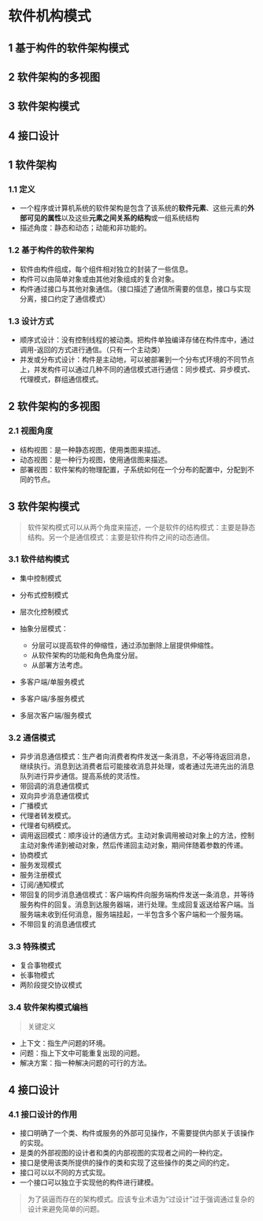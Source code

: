 # 软件机构模式

## 1 基于构件的软件架构模式

## 2 软件架构的多视图

## 3 软件架构模式

## 4 接口设计

## 1 软件架构

### 1.1 定义

* 一个程序或计算机系统的软件架构是包含了该系统的**软件元素**、这些元素的**外部可见的属性**以及这些**元素之间关系的结构**或一组系统结构
* 描述角度：静态和动态；动能和非功能的。

### 1.2 基于构件的软件架构

* 软件由构件组成，每个组件相对独立的封装了一些信息。
* 构件可以由简单对象或由其他对象组成的复合对象。
* 构件通过接口与其他对象通信。（接口描述了通信所需要的信息，接口与实现分离，接口约定了通信模式）

### 1.3 设计方式

* 顺序式设计：没有控制线程的被动类。把构件单独编译存储在构件库中，通过调用-返回的方式进行通信。（只有一个主动类）
* 并发或分布式设计：构件是主动地，可以被部署到一个分布式环境的不同节点上，并发构件可以通过几种不同的通信模式进行通信：同步模式、异步模式、代理模式，群组通信模式。

## 2 软件架构的多视图

### 2.1 视图角度
* 结构视图：是一种静态视图，使用类图来描述。
* 动态视图：是一种行为视图，使用通信图来描述。
* 部署视图：软件架构的物理配置，子系统如何在一个分布的配置中，分配到不同的节点。

## 3 软件架构模式

> 软件架构模式可以从两个角度来描述，一个是软件的结构模式：主要是静态结构。另一个是通信模式：主要是软件构件之间的动态通信。

### 3.1 软件结构模式

* 集中控制模式
* 分布式控制模式
* 层次化控制模式
* 抽象分层模式：
    
    * 分层可以提高软件的伸缩性，通过添加删除上层提供伸缩性。
    * 从软件架构的功能和角色角度分层。
    * 从部署方法考虑。
* 多客户端/单服务模式
* 多客户端/多服务模式
* 多层次客户端/服务模式

### 3.2 通信模式

* 异步消息通信模式：生产者向消费者构件发送一条消息，不必等待返回消息，继续执行。消息到达消费者后可能接收消息并处理，或者通过先进先出的消息队列进行异步通信。提高系统的灵活性。
* 带回调的消息通信模式
* 双向异步消息通信模式
* 广播模式
* 代理者转发模式。
* 代理者句柄模式。
* 调用返回模式：顺序设计的通信方式。主动对象调用被动对象上的方法，控制主动对象传递到被动对象，然后传递回主动对象，期间伴随着参数的传递。
* 协商模式
* 服务发现模式
* 服务注册模式
* 订阅/通知模式
* 带回复的同步消息通信模式：客户端构件向服务端构件发送一条消息，并等待服务构件的回复。消息到达服务器端，进行处理。生成回复返送给客户端。当服务端未收到任何消息，服务端挂起，一半包含多个客户端和一个服务端。
* 不带回复的消息通信模式

### 3.3 特殊模式

* 复合事物模式
* 长事物模式
* 两阶段提交协议模式

### 3.4 软件架构模式编档
> 关键定义
* 上下文：指生产问题的环境。
* 问题：指上下文中可能重复出现的问题。
* 解决方案：指一种解决问题的可行的方法。

## 4 接口设计

### 4.1 接口设计的作用

* 接口明确了一个类、构件或服务的外部可见操作，不需要提供内部关于该操作的实现。
* 是类的外部视图的设计者和类的内部视图的实现者之间的一种约定。
* 接口是使用该类所提供的操作的类和实现了这些操作的类之间的约定。
* 接口可以以不同的方式实现。
* 一个接口可以独立于实现他的构件进行建模。




> 为了装逼而存在的架构模式。应该专业术语为“过设计”过于强调通过复杂的设计来避免简单的问题。